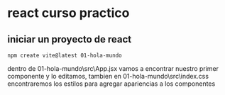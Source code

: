 # react curso practico
## iniciar un proyecto de react
```
npm create vite@latest 01-hola-mundo
```
dentro de 01-hola-mundo\src\App.jsx vamos a encontrar nuestro primer componente y lo editamos, tambien en 01-hola-mundo\src\index.css encontraremos los estilos para agregar apariencias a los componentes